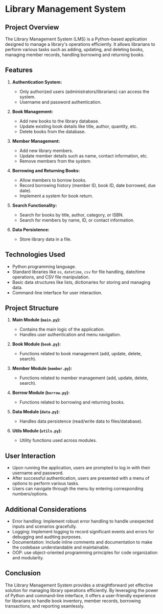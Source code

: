 # Library Management System

## Project Overview
The Library Management System (LMS) is a Python-based application designed to manage a library's operations efficiently. It allows librarians to perform various tasks such as adding, updating, and deleting books, managing member records, handling borrowing and returning books.

## Features
1. **Authentication System:**
    - Only authorized users (administrators/librarians) can access the system.
    - Username and password authentication.

2. **Book Management:**
    - Add new books to the library database.
    - Update existing book details like title, author, quantity, etc.
    - Delete books from the database.

3. **Member Management:**
    - Add new library members.
    - Update member details such as name, contact information, etc.
    - Remove members from the system.

4. **Borrowing and Returning Books:**
    - Allow members to borrow books.
    - Record borrowing history (member ID, book ID, date borrowed, due date).
    - Implement a system for book return.

5. **Search Functionality:**
    - Search for books by title, author, category, or ISBN.
    - Search for members by name, ID, or contact information.

6. **Data Persistence:**
    - Store library data in a file.

## Technologies Used
- Python programming language.
- Standard libraries like `os`, `datetime`, `csv` for file handling, date/time operations, and CSV file manipulation.
- Basic data structures like lists, dictionaries for storing and managing data.
- Command-line interface for user interaction.

## Project Structure
1. **Main Module (`main.py`):**
    - Contains the main logic of the application.
    - Handles user authentication and menu navigation.

2. **Book Module (`book.py`):**
    - Functions related to book management (add, update, delete, search).

3. **Member Module (`member.py`):**
    - Functions related to member management (add, update, delete, search).

4. **Borrow Module (`borrow.py`):**
    - Functions related to borrowing and returning books.

5. **Data Module (`data.py`):**
    - Handles data persistence (read/write data to files/database).

6. **Utils Module (`utils.py`):**
    - Utility functions used across modules.

## User Interaction
- Upon running the application, users are prompted to log in with their username and password.
- After successful authentication, users are presented with a menu of options to perform various tasks.
- Users can navigate through the menu by entering corresponding numbers/options.

## Additional Considerations
- Error handling: Implement robust error handling to handle unexpected inputs and scenarios gracefully.
- Logging: Implement logging to record significant events and errors for debugging and auditing purposes.
- Documentation: Include inline comments and documentation to make the codebase understandable and maintainable.
- OOP: use object-oriented programming principles for code organization and modularity.

## Conclusion
The Library Management System provides a straightforward yet effective solution for managing library operations efficiently. By leveraging the power of Python and command-line interface, it offers a user-friendly experience for librarians to handle book inventory, member records, borrowing transactions, and reporting seamlessly.
